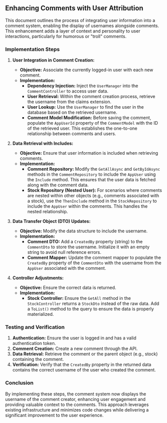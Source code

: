 ## Enhancing Comments with User Attribution

This document outlines the process of integrating user information into a comment system, enabling the display of usernames alongside comments. This enhancement adds a layer of context and personality to user interactions, particularly for humorous or "troll" comments.

### Implementation Steps

1.  **User Integration in Comment Creation:**

    *   **Objective:** Associate the currently logged-in user with each new comment.
    *   **Implementation:**
        *   **Dependency Injection:** Inject the `UserManager` into the `CommentController` to access user data.
        *   **User Retrieval:** Within the comment creation process, retrieve the username from the claims extension.
        *   **User Lookup:** Use the `UserManager` to find the user in the database based on the retrieved username.
        *   **Comment Model Modification:** Before saving the comment, populate the `AppUserId` property of the `CommentModel` with the ID of the retrieved user. This establishes the one-to-one relationship between comments and users.

2.  **Data Retrieval with Includes:**

    *   **Objective:** Ensure that user information is included when retrieving comments.
    *   **Implementation:**
        *   **Comment Repository:** Modify the `GetAllAsync` and `GetByIdAsync` methods in the `CommentRepository` to include the `AppUser` using the `Include` method. This ensures that the user data is fetched along with the comment data.
        *   **Stock Repository (Nested User):** For scenarios where comments are nested within other objects (e.g., comments associated with a stock), use the `ThenInclude` method in the `StockRepository` to include the `AppUser` within the comments. This handles the nested relationship.

3.  **Data Transfer Object (DTO) Updates:**

    *   **Objective:** Modify the data structure to include the username.
    *   **Implementation:**
        *   **Comment DTO:** Add a `CreatedBy` property (string) to the `CommentDto` to store the username. Initialize it with an empty string to avoid null reference errors.
        *   **Comment Mapper:** Update the comment mapper to populate the `CreatedBy` property of the `CommentDto` with the username from the `AppUser` associated with the comment.

4.  **Controller Adjustments:**

    *   **Objective:** Ensure the correct data is returned.
    *   **Implementation:**
        *   **Stock Controller:** Ensure the `GetAll` method in the `StockController` returns a `StockDto` instead of the raw data. Add a `ToList()` method to the query to ensure the data is properly materialized.

### Testing and Verification

1.  **Authentication:** Ensure the user is logged in and has a valid authentication token.
2.  **Comment Creation:** Create a new comment through the API.
3.  **Data Retrieval:** Retrieve the comment or the parent object (e.g., stock) containing the comment.
4.  **Verification:** Verify that the `CreatedBy` property in the returned data contains the correct username of the user who created the comment.

### Conclusion

By implementing these steps, the comment system now displays the username of the comment creator, enhancing user engagement and providing valuable context to the comments. This approach leverages existing infrastructure and minimizes code changes while delivering a significant improvement to the user experience.